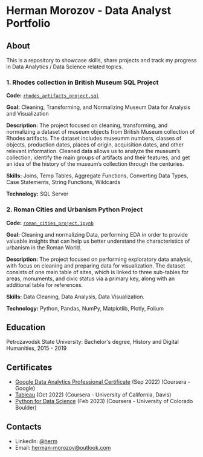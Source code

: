 # Herman Morozov - Data Analyst Portfolio

## About
This is a repository to showcase skills, share projects and track my progress in Data Analytics / Data Science related topics.



### 1. Rhodes collection in British Museum SQL Project 
**Code:** [`rhodes_artifacts_project.sql`](https://github.com/herman-morozov/analytics_projects/blob/main/rhodes_artifacts_project.sql)

**Goal:** Cleaning, Transforming, and Normalizing Museum Data for Analysis and Visualization

**Description:** The project focused on cleaning, transforming, and normalizing a dataset of museum objects from British Museum collection of Rhodes artifacts. The dataset includes museumm numbers, classes of objects, production dates, places of origin, acquisition dates, and other relevant information. Cleaned data allows us to analyze the museum’s collection, identify the main groups of artifacts and their features, and get an idea of the history of the museum’s collection through the centuries.

**Skills:** Joins, Temp Tables, Aggregate Functions, Converting Data Types, Case Statements, String Functions, Wildcards

**Technology:** SQL Server


### 2. Roman Cities and Urbanism Python Project

**Code:** [`roman_cities_project.ipynb`](https://nbviewer.org/github/herman-morozov/analytics_projects/blob/main/roman_cities_project.ipynb)

**Goal:** Cleaning and normalizing Data, performing EDA in order to provide valuable insights that can help us better understand the characteristics of urbanism in the Roman World.

**Description:** The project focused on performing exploratory data analysis, with focus on cleaning and preparing data for visualization. The dataset consists of one main table of sites, which is linked to three sub-tables for areas, monuments, and civic status via a primary key, along with an additional table for references.

**Skills:** Data Cleaning, Data Analysis, Data Visualization.

**Technology:** Python, Pandas, NumPy, Matplotlib, Plotly, Folium










## Education

Petrozavodsk State University:
Bachelor's degree, History and Digital Humanities,
2015 - 2019

## Certificates

- [Google Data Analytics Professional Certificate](https://www.coursera.org/account/accomplishments/professional-cert/LRQ498UKBBSJ?utm_source=link&utm_medium=certificate&utm_content=cert_image&utm_campaign=sharing_cta&utm_product=prof) (Sep 2022) (Coursera - Google)
- [Tableau](https://www.coursera.org/account/accomplishments/verify/62LME4DV8CUV) (Oct 2022) (Coursera - University of California, Davis)
- [Python for Data Science](https://coursera.org/share/a16ecd3de61dd794199c452586cba90c) (Feb 2023) (Coursera - University of Colorado Boulder)

## Contacts
- LinkedIn: [@herm](https://www.linkedin.com/in/)
- Email: herman-morozov@outlook.com
